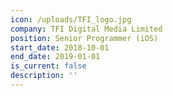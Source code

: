 ```yaml
---
icon: /uploads/TFI_logo.jpg
company: TFI Digital Media Limited
position: Senior Programmer (iOS)
start_date: 2018-10-01
end_date: 2019-01-01
is_current: false
description: ''
---
```


